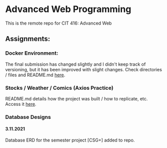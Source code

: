 # Advanced Web Programming

This is the remote repo for CIT 416: Advanced Web

## Assignments:

### Docker Environment:

The final submission has changed slightly and I didn't keep track of versioning, but it has been improved with slight changes. Check directories / files and README.md [here](https://github.com/cayton10/AdvWeb/tree/main/Dev_Container).


### Stocks / Weather / Comics (Axios Practice)

README.md details how the project was built / how to replicate, etc. Access it [here](https://github.com/cayton10/AdvWeb/tree/main/weather_stocks_app).


### Database Designs

#### 3.11.2021
Database ERD for the semester project [CSG+] added to repo.